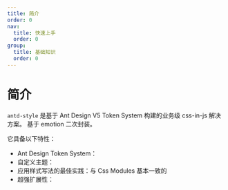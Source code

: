 ```yaml
---
title: 简介
order: 0
nav:
  title: 快速上手
  order: 0
group:
  title: 基础知识
  order: 0
---
```


# 简介

`antd-style` 是基于 Ant Design V5 Token System 构建的业务级 css-in-js 解决方案。 基于 emotion 二次封装。

它具备以下特性：

- Ant Design Token System：
- 自定义主题：
- 应用样式写法的最佳实践：与 Css Modules 基本一致的
- 超强扩展性：

